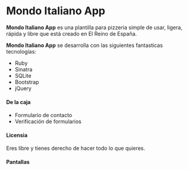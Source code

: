 # Mondo Italiano App

**Mondo Italiano App** es una plantilla para pizzeria simple de usar, ligera, rápida y libre que está creado en El Reino de España.

**Mondo Italiano App** se desarrolla con las siguientes fantasticas tecnologías:

* Ruby
* Sinatra
* SQLite
* Bootstrap
* jQuery

#### De la caja

* Formulario de contacto
* Verificación de formularios

#### Licensia

Eres libre y tienes derecho de hacer todo lo que quieres.

#### Pantallas